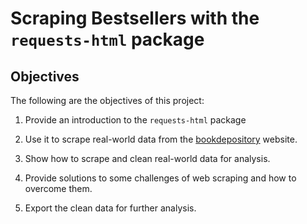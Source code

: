 # Scraping Bestsellers with the  `requests-html` package

## Objectives

The following are the objectives of this project:

1. Provide an introduction to the `requests-html` package


2. Use it to scrape real-world data from the [bookdepository](https://www.bookdepository.com/bestsellers) website.


3. Show how to scrape and clean real-world data for analysis.

4. Provide solutions to some challenges of web scraping and how to overcome them.

5. Export the clean data for further analysis.

